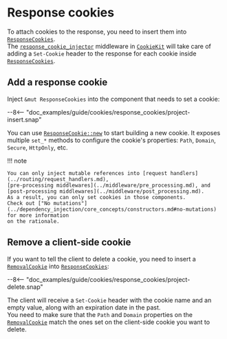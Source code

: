 # Response cookies

To attach cookies to the response, you need to insert them into [`ResponseCookies`][ResponseCookies].  
The [`response_cookie_injector`][response_cookie_injector] middleware in [`CookieKit`][CookieKit] will take care of adding a `Set-Cookie`
header to the response for each cookie inside [`ResponseCookies`][ResponseCookies].

## Add a response cookie

Inject `&mut ResponseCookies` into the component that needs to set a cookie:

--8<-- "doc_examples/guide/cookies/response_cookies/project-insert.snap"

You can use [`ResponseCookie::new`][ResponseCookie::new] to start building a new cookie.
It exposes multiple `set_*` methods to configure the cookie's properties: `Path`, `Domain`, `Secure`, `HttpOnly`, etc.

!!! note

    You can only inject mutable references into [request handlers](../routing/request_handlers.md),
    [pre-processing middlewares](../middleware/pre_processing.md), and [post-processing middlewares](../middleware/post_processing.md). 
    As a result, you can only set cookies in those components.
    Check out ["No mutations"](../dependency_injection/core_concepts/constructors.md#no-mutations) for more information
    on the rationale.

## Remove a client-side cookie

If you want to tell the client to delete a cookie, you need to insert a [`RemovalCookie`][RemovalCookie]
into [`ResponseCookies`][ResponseCookies]:

--8<-- "doc_examples/guide/cookies/response_cookies/project-delete.snap"

The client will receive a `Set-Cookie` header with the cookie name and an empty value,
along with an expiration date in the past.  
You need to make sure that the `Path` and `Domain` properties on the [`RemovalCookie`][RemovalCookie] match the ones
set on the client-side cookie you want to delete.

[CookieKit]: ../../api_reference/pavex/cookie/struct.CookieKit.html
[ResponseCookie::new]: ../../api_reference/pavex/cookie/struct.ResponseCookie.html#method.new
[ResponseCookies]: ../../api_reference/pavex/cookie/struct.ResponseCookies.html
[ResponseCookies::insert]: ../../api_reference/pavex/cookie/struct.ResponseCookies.html#method.insert
[RemovalCookie]: ../../api_reference/pavex/cookie/struct.RemovalCookie.html
[response_cookie_injector]: ../../api_reference/pavex/cookie/struct.CookieKit.html#structfield.response_cookie_injector

